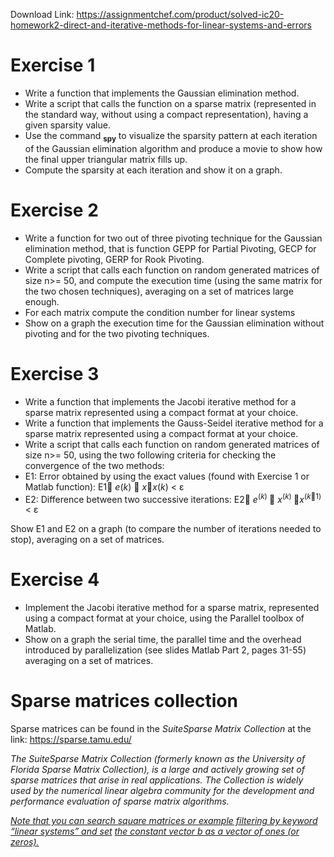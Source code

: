 Download Link: https://assignmentchef.com/product/solved-ic20-homework2-direct-and-iterative-methods-for-linear-systems-and-errors
<br>



<h1>Exercise 1</h1>

<ul>

 <li>Write a function that implements the Gaussian elimination method.</li>

 <li>Write a script that calls the function on a sparse matrix (represented in the standard way, without using a compact representation), having a given sparsity value.</li>

 <li>Use the command <strong><sub>spy</sub></strong> to visualize the sparsity pattern at each iteration of the Gaussian elimination algorithm and produce a movie to show how the final upper triangular matrix fills up.</li>

 <li>Compute the sparsity at each iteration and show it on a graph.</li>

</ul>




<h1>Exercise 2</h1>

<ul>

 <li>Write a function for two out of three pivoting technique for the Gaussian elimination method, that is function GEPP for Partial Pivoting, GECP for Complete pivoting, GERP for Rook Pivoting.</li>

 <li>Write a script that calls each function on random generated matrices of size n&gt;= 50, and compute the execution time (using the same matrix for the two chosen techniques), averaging on a set of matrices large enough.</li>

 <li>For each matrix compute the condition number for linear systems</li>

 <li>Show on a graph the execution time for the Gaussian elimination without pivoting and for the two pivoting techniques.</li>

</ul>




<h1> Exercise 3</h1>

<ul>

 <li>Write a function that implements the Jacobi iterative method for a sparse matrix represented using a compact format at your choice.</li>

 <li>Write a function that implements the Gauss-Seidel iterative method for a sparse matrix represented using a compact format at your choice.</li>

 <li>Write a script that calls each function on random generated matrices of size n&gt;= 50, using the two following criteria for checking the convergence of the two methods:</li>

 <li>E1: Error obtained by using the exact values (found with Exercise 1 or Matlab function): E1 <em>e</em>(<em>k</em>)  <em>x</em><em>x</em>(<em>k</em>) &lt; ε</li>

 <li>E2: Difference between two successive iterations: E2 <em>e</em><sup>(<em>k</em>) </sup> <em>x</em><sup>(<em>k</em>) </sup><em>x</em><sup>(<em>k</em></sup><sup></sup><sup>1) </sup>&lt; ε</li>

</ul>

Show E1 and E2 on a graph (to compare the number of iterations needed to stop), averaging on a set of matrices.




<h1>Exercise 4</h1>

<ul>

 <li>Implement the Jacobi iterative method for a sparse matrix, represented using a compact format at your choice, using the Parallel toolbox of Matlab.</li>

 <li>Show on a graph the serial time, the parallel time and the overhead introduced by parallelization (see slides Matlab Part 2, pages 31-55) averaging on a set of matrices.</li>

</ul>







<h1>Sparse matrices collection</h1>

Sparse matrices can be found in the <em>SuiteSparse Matrix Collection</em> at the link: <a href="https://sparse.tamu.edu/">https://sparse.tamu.edu/</a>




<em>The SuiteSparse Matrix Collection (formerly known as the University of Florida Sparse Matrix Collection), is a large and actively growing set of sparse matrices that arise in real applications. The Collection is widely used by the numerical linear algebra community for the development and performance evaluation of sparse matrix algorithms. </em>

<em><u>Note that you can search square matrices or example filtering by keyword “linear systems” and set</u> <u>the constant vector b as a vector of ones (or zeros).</u>  </em>


